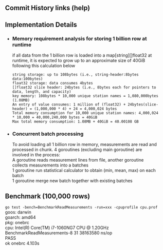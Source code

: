 ## Commit History links (help)

## Implementation Details

- ### Memory requirement analysis for storing 1 billion row at runtime
    if all data from the 1 billion row is loaded into a map[string][]float32 at runtime,
    it is expected to grow up to an approximate size of 40GiB following this calculation below  
    
    ```
    string storage: up to 108bytes (i.e., string-header:8bytes data:100bytes)  
    float32 storage: data consumes 4bytes  
    []float32 slice header: 24bytes (i.e., 8bytes each for pointers to data, length, and capacity)  
    key memory: 108bytes * 10,000 unique station names = 1,080,000bytes (1.08MB)  
    An entry of value consumes: 1 million of (float32) + 24bytes(slice-header) = (1,000,000 * 4) + 24 = 4,000,024 bytes  
    Total memory consumption for 10,000 unique station names: 4,000,024 * 10,000 = 40,000,240,000 bytes = 40GiB  
    Max total memory consumption: 1.08MB + 40GiB = 40.00108 GB  
    ```
  
- ### Concurrent batch processing
    To avoid loading all 1 billion row in memory, measurements are read and processed in chunk.
    4 goroutines (excluding main goroutine) are involved in the process:  
    A goroutine reads measurement lines from file, another goroutine collects measurements into a batches  
    1 goroutine run statistical calculator to obtain (min, mean, max) on each batch  
    1 goroutine merge new batch together with existing batches


## Benchmark (100,000 rows)
`go test -bench=BenchmarkReadMeasurements -run=xxx -cpuprofile cpu.prof`  
goos: darwin  
goarch: amd64  
pkg: onebrc  
cpu: Intel(R) Core(TM) i7-1060NG7 CPU @ 1.20GHz  
BenchmarkReadMeasurements-8           31          38163580 ns/op  
PASS  
ok      onebrc  4.103s  
